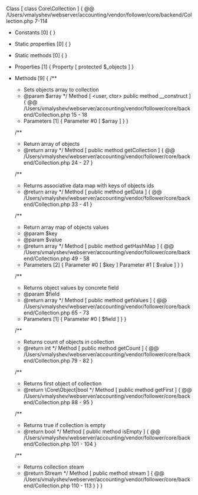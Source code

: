Class [ <user> class Core\Collection ] {
  @@ /Users/vmalyshev/webserver/accounting/vendor/follower/core/backend/Collection.php 7-114

  - Constants [0] {
  }

  - Static properties [0] {
  }

  - Static methods [0] {
  }

  - Properties [1] {
    Property [ <default> protected $_objects ]
  }

  - Methods [9] {
    /**
	 * Sets objects array to collection
	 * @param $array
	 */
    Method [ <user, ctor> public method __construct ] {
      @@ /Users/vmalyshev/webserver/accounting/vendor/follower/core/backend/Collection.php 15 - 18

      - Parameters [1] {
        Parameter #0 [ <required> $array ]
      }
    }

    /**
	 * Return array of objects
	 * @return array
	 */
    Method [ <user> public method getCollection ] {
      @@ /Users/vmalyshev/webserver/accounting/vendor/follower/core/backend/Collection.php 24 - 27
    }

    /**
	 * Returns associative data map with keys of objects ids
	 * @return array
	 */
    Method [ <user> public method getData ] {
      @@ /Users/vmalyshev/webserver/accounting/vendor/follower/core/backend/Collection.php 33 - 41
    }

    /**
	 * Return array map of objects values
	 * @param $key
	 * @param $value
	 * @return array
	 */
    Method [ <user> public method getHashMap ] {
      @@ /Users/vmalyshev/webserver/accounting/vendor/follower/core/backend/Collection.php 49 - 58

      - Parameters [2] {
        Parameter #0 [ <required> $key ]
        Parameter #1 [ <required> $value ]
      }
    }

    /**
	 * Returns object values by concrete field
	 * @param $field
	 * @return array
	 */
    Method [ <user> public method getValues ] {
      @@ /Users/vmalyshev/webserver/accounting/vendor/follower/core/backend/Collection.php 65 - 73

      - Parameters [1] {
        Parameter #0 [ <required> $field ]
      }
    }

    /**
	 * Returns count of objects in collection
	 * @return int
	 */
    Method [ <user> public method getCount ] {
      @@ /Users/vmalyshev/webserver/accounting/vendor/follower/core/backend/Collection.php 79 - 82
    }

    /**
	 * Returns first object of collection
	 * @return \Core\Object|bool
	 */
    Method [ <user> public method getFirst ] {
      @@ /Users/vmalyshev/webserver/accounting/vendor/follower/core/backend/Collection.php 88 - 95
    }

    /**
	 * Returns true if collection is empty
	 * @return bool
	 */
    Method [ <user> public method isEmpty ] {
      @@ /Users/vmalyshev/webserver/accounting/vendor/follower/core/backend/Collection.php 101 - 104
    }

    /**
	 * Returns collection steam
	 * @return Stream
	 */
    Method [ <user> public method stream ] {
      @@ /Users/vmalyshev/webserver/accounting/vendor/follower/core/backend/Collection.php 110 - 113
    }
  }
}
